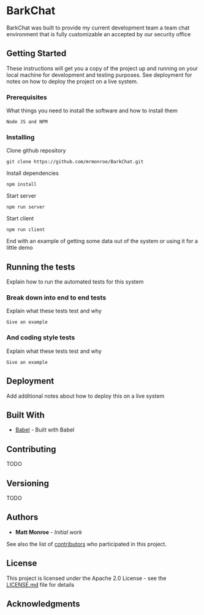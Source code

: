 # BarkChat

BarkChat was built to provide my current development team a team chat environment that is fully customizable an accepted by our security office

## Getting Started

These instructions will get you a copy of the project up and running on your local machine for development and testing purposes. See deployment for notes on how to deploy the project on a live system.

### Prerequisites

What things you need to install the software and how to install them

```
Node JS and NPM
```

### Installing

Clone github repository

```
git clone https://github.com/mrmonroe/BarkChat.git
```

Install dependencies

```
npm install
```

Start server

```
npm run server
```
Start client

```
npm run client
```

End with an example of getting some data out of the system or using it for a little demo

## Running the tests

Explain how to run the automated tests for this system

### Break down into end to end tests

Explain what these tests test and why

```
Give an example
```

### And coding style tests

Explain what these tests test and why

```
Give an example
```

## Deployment

Add additional notes about how to deploy this on a live system

## Built With

* [Babel](https://babeljs.io/) - Built with Babel

## Contributing

TODO

## Versioning

TODO

## Authors

* **Matt Monroe** - *Initial work*

See also the list of [contributors](https://github.com/your/project/contributors) who participated in this project.

## License

This project is licensed under the Apache 2.0 License - see the [LICENSE.md](LICENSE.md) file for details

## Acknowledgments
